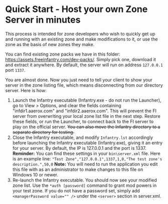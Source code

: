 # Quick Start - Host your own Zone Server in minutes

This process is intended for zone developers who wish to quickly get up and running with an existing zone
and make modifications to it, or use the zone as the basis of new zones they make.

You can find existing zone packs we have in this folder: https://assets.freeinfantry.com/dev-packs/.
Simply pick one, download it and extract it anywhere. By default, the server will run on address `127.0.0.1` port `1337`.

You are almost done. Now you just need to tell your client to show your server in the zone listing file,
which means disconnecting from our directory server. Here is how:

1. Launch the Infantry executable (Infantry.exe - do not run the Launcher), go to View > Options, and clear the fields containing "infdir1.aaerox.com" and "infdir2.aaerox.com".  This will prevent the FI server from overwriting your local zone list file in the next step. Restore these fields, or run the Launcher, to connect back to the FI server to play on the official server. ~~You can also move the Infantry directory to a separate directory for testing.~~
2. Close the Infantry executable, and modify `Infantry.lst` accordingly before launching the Infantry executable (Infantry.exe), giving it an entry for your server. By default, the IP is 127.0.0.1 and the port is 1337. **Reminder:** You can find these settings in your `bin\server.xml` file. Here is an example line:
   `"Test Zone","127.0.0.1",1337,1,0,"The test zone's description.",50,0`
   **Note:** You will need to run the application you edit this file with as an administrator to make changes to this file on Windows 10 or newer.
3. Re-launch the Infantry executable. You should now see your modified zone list. Use the `*auth [password]` command to grant mod powers in your test zone. If you do not have a password set, simply add `<managerPassword value="" />` under the `<server>` section in server.xml.
